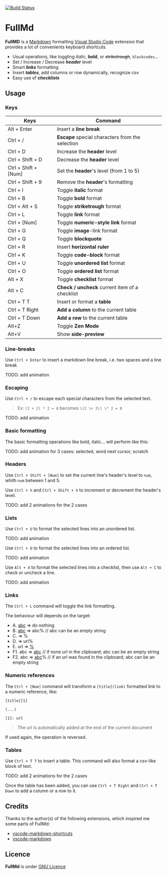[![Build Status](https://travis-ci.org/olinox14/FullMd.svg?branch=master)](https://travis-ci.org/olinox14/FullMd)

# FullMd

**FullMD** is a [Markdown](https://daringfireball.net/projects/markdown/syntax) formatting [Visual Studio Code](https://code.visualstudio.com/) extension that provides a lot of convenients keyboard shortcuts.

* Usual operations, like toggling *italic*, **bold**, or ~~striketrough~~, `blockcodes`...
* Set / Increase / Decrease ***header*** level
* Smart ***links*** formatting
* Insert ***tables***, add columns or row dynamically, recognize csv
* Easy use of ***checklists***

## Usage

### Keys

| Keys | Command |
| ----- | ----- |
| Alt + Enter | Insert a **line break** |
| Ctrl + / | **Escape** special characters from the selection |
| Ctrl + D | Increase the **header** level |
| Ctrl + Shift + D | Decrease the **header** level |
| Ctrl + Shift + [Num] | Set the **header**'s level (from 1 to 5) |
| Ctrl + Shift + 9 | Remove the **header**'s formatting |
| Ctrl + I | Toggle **italic** format |
| Ctrl + B | Toggle **bold** format |
| Ctrl + Alt + S | Toggle **striketrough** format |
| Ctrl + L | Toggle **link** format |
| Ctrl + [Num] | Toggle **numeric-style link** format |
| Ctrl + G | Toggle **image**-link format |
| Ctrl + Q | Toggle **blockquote** |
| Ctrl + R | Insert **horizontal ruler**  |
| Ctrl + K | Toggle **code-block** format |
| Ctrl + U | Toggle **unordered list** format |
| Ctrl + O | Toggle **ordered list** format  |
| Alt + X | Toggle **checklist** format   |
| Alt + C | **Check / uncheck** current item of a checklist |
| Ctrl + T  T |  Insert or format a **table** |
| Ctrl + T  Right | **Add a column** to the current table  |
| Ctrl + T  Down | **Add a row** to the current table |
| Alt+Z | Toggle **Zen Mode** |
| Alt+V | Show **side-preview** |

### Line-breaks

Use `Ctrl + Enter` to insert a markdown line break, i.e. two spaces and a line break

TODO: add animation

### Escaping

Use `Ctrl + /` to escape each special characters from the selected text.

> Ex: `(2 + 2) * 2 = 8` becomes `\(2 \+ 2\) \* 2 = 8`

TODO: add animation

### Basic formatting

The basic formatting operations like bold, italic... will perform like this:

TODO: add animation for 3 cases: selected, word next cursor, scratch

### Headers

Use `Ctrl + Shift + [Num]` to set the current line's header's level to `num`, whith `num` between 1 and 5.

Use `Ctrl + h` and `Ctrl + Shift + h` to increment or decrement the header's level.

TODO: add 2 animations for the 2 cases


### Lists

Use `Ctrl + U` to format the selected lines into an unordered list.

TODO: add animation

Use `Ctrl + O` to format the selected lines into an ordered list.

TODO: add animation

Use `Alt + X` to format the selected lines into a checklist, then use `Alt + C` to check or uncheck a line.

TODO: add animation

### Links

The `Ctrl + L` command will toggle the link formatting.

The behaviour will depends on the target:

* A. [abc](url) => do nothing
* B. [abc]() => abc%  // abc can be an empty string
* C. [](url) => <url>%
* D. <url> => url%
* E. url => [%](url)
* F1. abc => [abc](%)     // if none url in the clipboard; abc can be an empty string
* F2. abc => [abc](url)%  // if an url was found in the clipboard; abc can be an empty string

### Numeric references

The `Ctrl + [Num]` command will transform a `[title](link)` formatted link to a numeric reference, like:

```
[title][1]

(...)

[1]: url
```

> The url is automatically added at the end of the current document

If used again, the operation is reversed.


### Tables

Use `Ctrl + T T` to insert a table. This command will also format a csv-like block of text.

TODO: add 2 animations for the 2 cases

Once the table has been added, you can use `Ctrl + T Right` and `Ctrl + T Down` to add a column or a row to it.


## Credits

Thanks to the author(s) of the following extensions, which inspired me some parts of FullMd:

* [vscode-markdown-shortcuts](https://github.com/mdickin/vscode-markdown-shortcuts)
* [vscode-markdown](https://github.com/yzhang-gh/vscode-markdown)

## Licence

**FullMd** is under [GNU Licence](LICENCE)